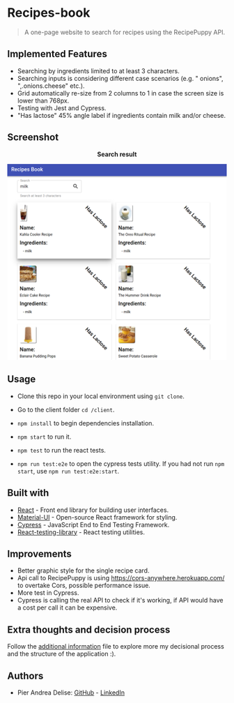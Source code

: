 # Recipes-book

> A one-page website to search for recipes using the RecipePuppy API. 

## Implemented Features

* Searching by ingredients limited to at least 3 characters.
* Searching inputs is considering different case scenarios (e.g. " onions", ",.onions.cheese" etc.).
* Grid automatically re-size from 2 columns to 1 in case the screen size is lower than 768px. 
* Testing with Jest and Cypress.
* "Has lactose" 45% angle label if ingredients contain milk and/or cheese.

## Screenshot
<div align="center">

**Search result**

![](./screenshot/Searching.png)


</div>

## Usage

* Clone this repo in your local environment using `git clone`.

* Go to the client folder `cd /client`.

* `npm install` to begin dependencies installation.

* `npm start` to run it.

* `npm test` to run the react tests.

* `npm run test:e2e` to open the cypress tests utility. If you had not run `npm start`, use `npm run test:e2e:start`.


## Built with

* [React](https://reactjs.org/) - Front end library for building user interfaces.
* [Material-UI](https://material-ui.com/) - Open-source React framework for styling.
* [Cypress](https://www.cypress.io/) - JavaScript End to End Testing Framework.
* [React-testing-library](https://testing-library.com/) - React testing utilities.


## Improvements

* Better graphic style for the single recipe card.
* Api call to RecipePuppy is using https://cors-anywhere.herokuapp.com/ to overtake Cors, possible performance issue. 
* More test in Cypress.
* Cypress is calling the real API to check if it's working, if API would have a cost per call it can be expensive.

## Extra thoughts and decision process

Follow the [additional information](./Additional-information.md) file to explore more my decisional process and the structure of the application :). 


## Authors

* Pier Andrea Delise: [GitHub](https://github.com/pierandread) - [LinkedIn](https://www.linkedin.com/in/pier-andrea-delise/)


